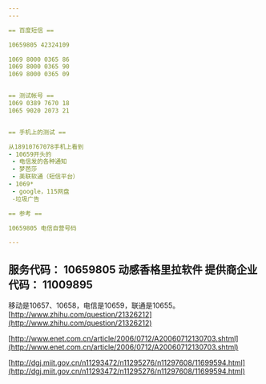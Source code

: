 ```yaml
---
---

== 百度短信 ==

10659805 42324109

1069 8000 0365 86
1069 8000 0365 90
1069 8000 0365 09


== 测试帐号 ==
1069 0389 7670 18
1065 9020 2073 21


== 手机上的测试 ==

从18910767078手机上看到
- 10659开头的
 - 电信发的各种通知
 - 梦芭莎
 - 美联软通（短信平台）
- 1069*
 - google，115网盘
 -垃圾广告

== 参考 ==

10659805 电信自营号码

---
```

服务代码： 10659805 动感香格里拉软件
提供商企业代码： 11009895
---

移动是10657、10658，电信是10659，联通是10655。  [http://www.zhihu.com/question/21326212](http://www.zhihu.com/question/21326212)


[http://www.enet.com.cn/article/2006/0712/A20060712130703.shtml](http://www.enet.com.cn/article/2006/0712/A20060712130703.shtml)

[http://dgj.miit.gov.cn/n11293472/n11295276/n11297608/11699594.html](http://dgj.miit.gov.cn/n11293472/n11295276/n11297608/11699594.html)